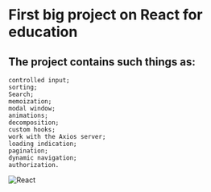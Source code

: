 # First big project on React for education

## The project contains such things as:
```
controlled input;
sorting;
Search;
memoization;
modal window;
animations;
decomposition;
custom hooks;
work with the Axios server;
loading indication;
pagination;
dynamic navigation;
authorization.
```
![React](https://upload.wikimedia.org/wikipedia/commons/thumb/a/a7/React-icon.svg/2300px-React-icon.svg.png)